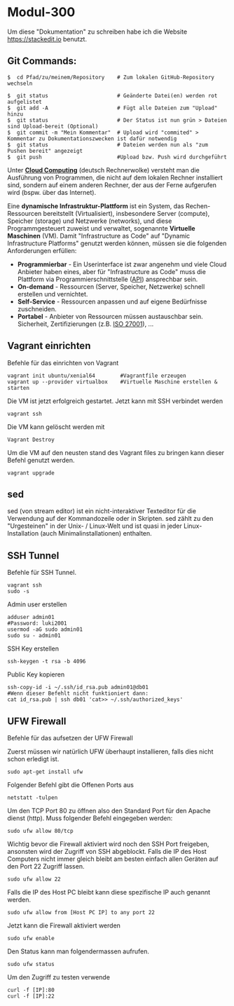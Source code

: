 # Modul-300

Um diese "Dokumentation" zu schreiben habe ich die Website https://stackedit.io benutzt.


## Git Commands:
```
$  cd Pfad/zu/meinem/Repository    # Zum lokalen GitHub-Repository wechseln

$  git status                      # Geänderte Datei(en) werden rot aufgelistet
$  git add -A                      # Fügt alle Dateien zum "Upload" hinzu
$  git status                      # Der Status ist nun grün > Dateien sind Upload-bereit (Optional) 
$  git commit -m "Mein Kommentar"  # Upload wird "commited" > Kommentar zu Dokumentationszwecken ist dafür notwendig
$  git status                      # Dateien werden nun als "zum Pushen bereit" angezeigt
$  git push                        #Upload bzw. Push wird durchgeführt
```

Unter **[Cloud Computing](https://de.wikipedia.org/wiki/Cloud_Computing)** (deutsch Rechnerwolke) versteht man die Ausführung von Programmen, die nicht auf dem lokalen Rechner installiert sind, sondern auf einem anderen Rechner, der aus der Ferne aufgerufen wird (bspw. über das Internet).

Eine **dynamische Infrastruktur-Plattform** ist ein System, das Rechen-Ressourcen bereitstellt (Virtualisiert), insbesondere Server (compute), Speicher (storage) und Netzwerke (networks), und diese Programmgesteuert zuweist und verwaltet, sogenannte **Virtuelle Maschinen** (VM).
Damit "Infrastructure as Code" auf "Dynamic Infrastructure Platforms" genutzt werden können, müssen sie die folgenden Anforderungen erfüllen:
*	**Programmierbar** - Ein Userinterface ist zwar angenehm und viele Cloud Anbieter haben eines, aber für "Infrastructure as Code" muss die Plattform via Programmierschnittstelle ([API](https://de.wikipedia.org/wiki/Programmierschnittstelle)) ansprechbar sein.
*	**On-demand** - Ressourcen (Server, Speicher, Netzwerke) schnell erstellen und vernichtet.
*	**Self-Service** - Ressourcen anpassen und auf eigene Bedürfnisse zuschneiden.
*	**Portabel** - Anbieter von Ressourcen müssen austauschbar sein. Sicherheit, Zertifizierungen (z.B. [ISO 27001](https://de.wikipedia.org/wiki/ISO/IEC_27001)), ...

## Vagrant einrichten
Befehle für das einrichten von Vagrant

```
vagrant init ubuntu/xenial64        #Vagrantfile erzeugen
vagrant up --provider virtualbox    #Virtuelle Maschine erstellen & starten
```
Die VM ist jetzt erfolgreich gestartet. Jetzt kann mit SSH verbindet werden
```
vagrant ssh
```
Die VM kann gelöscht werden mit
```
Vagrant Destroy
```
Um die VM auf den neusten stand des Vagrant files zu bringen kann dieser Befehl genutzt werden.
```
vagrant upgrade
```

## sed
sed (von stream editor) ist ein nicht-interaktiver Texteditor für die Verwendung auf der Kommandozeile oder in Skripten. sed zählt zu den "Urgesteinen" in der Unix- / Linux-Welt und ist quasi in jeder Linux-Installation (auch Minimalinstallationen) enthalten.

## SSH Tunnel
Befehle für SSH Tunnel.
```
vagrant ssh
sudo -s
```
Admin user erstellen
```
adduser admin01
#Password: luki2001
usermod -aG sudo admin01
sudo su - admin01
```
SSH Key erstellen
```
ssh-keygen -t rsa -b 4096
```
Public Key kopieren
```
ssh-copy-id -i ~/.ssh/id_rsa.pub admin01@db01
#Wenn dieser Befehlt nicht funktioniert dann:
cat id_rsa.pub | ssh db01 'cat>> ~/.ssh/authorized_keys'
```

## UFW Firewall
Befehle für das aufsetzen der UFW Firewall

Zuerst müssen wir natürlich UFW überhaupt installieren, falls dies nicht schon erledigt ist.
```
sudo apt-get install ufw
```

Folgender Befehl gibt die Offenen Ports aus
```
netstatt -tulpen
```
Um den TCP Port 80 zu öffnen also den Standard Port für den Apache dienst (http). Muss folgender Befehl eingegeben werden:
```
sudo ufw allow 80/tcp
```
Wichtig bevor die Firewall aktiviert wird noch den SSH Port freigeben, ansonsten wird der Zugriff von SSH abgeblockt. Falls die IP des Host Computers nicht immer gleich bleibt am besten einfach allen Geräten auf den Port 22 Zugriff lassen.
```
sudo ufw allow 22
```
Falls die IP des Host PC bleibt kann diese spezifische IP auch genannt werden.
```
sudo ufw allow from [Host PC IP] to any port 22
```
Jetzt kann die Firewall aktiviert werden
```
sudo ufw enable
```
Den Status kann man folgendermassen aufrufen.
```
sudo ufw status
```

Um den Zugriff zu testen verwende
```
curl -f [IP]:80
curl -f [IP]:22
```
